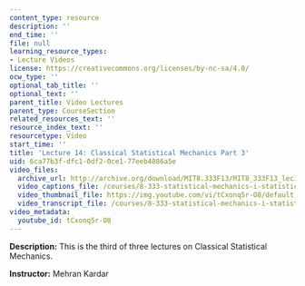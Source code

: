 ```yaml
---
content_type: resource
description: ''
end_time: ''
file: null
learning_resource_types:
- Lecture Videos
license: https://creativecommons.org/licenses/by-nc-sa/4.0/
ocw_type: ''
optional_tab_title: ''
optional_text: ''
parent_title: Video Lectures
parent_type: CourseSection
related_resources_text: ''
resource_index_text: ''
resourcetype: Video
start_time: ''
title: 'Lecture 14: Classical Statistical Mechanics Part 3'
uid: 6ca77b3f-dfc1-0df2-0ce1-77eeb4086a5e
video_files:
  archive_url: http://archive.org/download/MIT8.333F13/MIT8_333F13_lec14_300k.mp4
  video_captions_file: /courses/8-333-statistical-mechanics-i-statistical-mechanics-of-particles-fall-2013/6edb8e1d73cf51f588179e685a90a7e9_tCxonq5r-O8.vtt
  video_thumbnail_file: https://img.youtube.com/vi/tCxonq5r-O8/default.jpg
  video_transcript_file: /courses/8-333-statistical-mechanics-i-statistical-mechanics-of-particles-fall-2013/6e37592197f9a11636cee6c1f7123b03_tCxonq5r-O8.pdf
video_metadata:
  youtube_id: tCxonq5r-O8
---
```


**Description:** This is the third of three lectures on Classical Statistical Mechanics.

**Instructor:** Mehran Kardar

